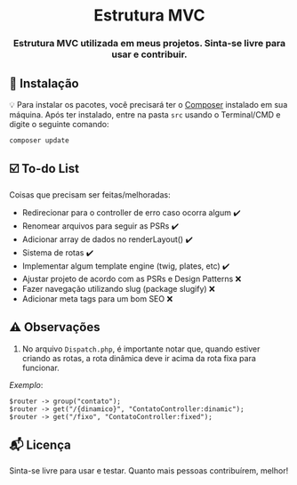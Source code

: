 
<h1 align="center">
  Estrutura MVC
</h1>

<h3 align="center">
  Estrutura MVC utilizada em meus projetos. Sinta-se livre para usar e contribuir.
</h3> 

## :rocket: Instalação

:bulb: Para instalar os pacotes, você precisará ter o [Composer](https://getcomposer.org/) instalado em sua máquina. Após ter instalado, entre na pasta `src` usando o Terminal/CMD e digite o seguinte comando:

```
composer update
```

## :ballot_box_with_check: To-do List

Coisas que precisam ser feitas/melhoradas:
  - Redirecionar para o controller de erro caso ocorra algum :heavy_check_mark:
  - Renomear arquivos para seguir as PSRs :heavy_check_mark:
  - Adicionar array de dados no renderLayout() :heavy_check_mark:
  - Sistema de rotas :heavy_check_mark:
  - Implementar algum template engine (twig, plates, etc) :heavy_check_mark:
  - Ajustar projeto de acordo com as PSRs e Design Patterns :x:
  - Fazer navegação utilizando slug (package slugify) :x:
  - Adicionar meta tags para um bom SEO :x:

## :warning: Observações

1. No arquivo `Dispatch.php`, é importante notar que, quando estiver criando as rotas, a rota dinâmica deve ir acima da rota fixa para funcionar.

_Exemplo_:

```
$router -> group("contato");
$router -> get("/{dinamico}", "ContatoController:dinamic");
$router -> get("/fixo", "ContatoController:fixed");
```

## :mailbox_with_mail: Licença

Sinta-se livre para usar e testar. Quanto mais pessoas contribuírem, melhor!



